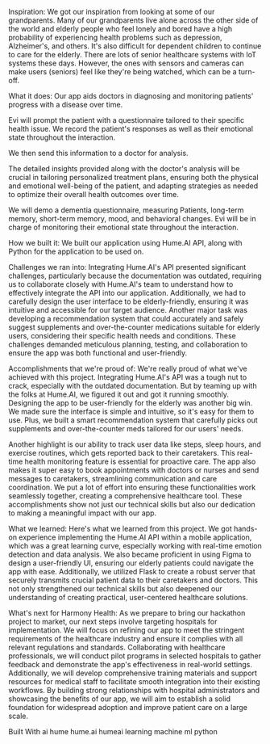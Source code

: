 Inspiration:
We got our inspiration from looking at some of our grandparents. Many of our grandparents live alone across the other side of the world and elderly people who feel lonely and bored have a high probability of experiencing health problems such as depression, Alzheimer's, and others. It's also difficult for dependent children to continue to care for the elderly. There are lots of senior healthcare systems with IoT systems these days. However, the ones with sensors and cameras can make users (seniors) feel like they're being watched, which can be a turn-off.

What it does:
Our app aids doctors in diagnosing and monitoring patients' progress with a disease over time.

Evi will prompt the patient with a questionnaire tailored to their specific health issue. We record the patient's responses as well as their emotional state throughout the interaction.

We then send this information to a doctor for analysis.

The detailed insights provided along with the doctor's analysis will be crucial in tailoring personalized treatment plans, ensuring both the physical and emotional well-being of the patient, and adapting strategies as needed to optimize their overall health outcomes over time.

We will demo a dementia questionnaire, measuring Patients, long-term memory, short-term memory, mood, and behavioral changes. Evi will be in charge of monitoring their emotional state throughout the interaction.

How we built it:
We built our application using Hume.AI API, along with Python for the application to be used on.

Challenges we ran into:
Integrating Hume.AI's API presented significant challenges, particularly because the documentation was outdated, requiring us to collaborate closely with Hume.AI's team to understand how to effectively integrate the API into our application. Additionally, we had to carefully design the user interface to be elderly-friendly, ensuring it was intuitive and accessible for our target audience. Another major task was developing a recommendation system that could accurately and safely suggest supplements and over-the-counter medications suitable for elderly users, considering their specific health needs and conditions. These challenges demanded meticulous planning, testing, and collaboration to ensure the app was both functional and user-friendly.

Accomplishments that we're proud of:
We're really proud of what we've achieved with this project. Integrating Hume.AI's API was a tough nut to crack, especially with the outdated documentation. But by teaming up with the folks at Hume.AI, we figured it out and got it running smoothly. Designing the app to be user-friendly for the elderly was another big win. We made sure the interface is simple and intuitive, so it's easy for them to use. Plus, we built a smart recommendation system that carefully picks out supplements and over-the-counter meds tailored for our users' needs.

Another highlight is our ability to track user data like steps, sleep hours, and exercise routines, which gets reported back to their caretakers. This real-time health monitoring feature is essential for proactive care. The app also makes it super easy to book appointments with doctors or nurses and send messages to caretakers, streamlining communication and care coordination. We put a lot of effort into ensuring these functionalities work seamlessly together, creating a comprehensive healthcare tool. These accomplishments show not just our technical skills but also our dedication to making a meaningful impact with our app.

What we learned:
Here's what we learned from this project. We got hands-on experience implementing the Hume.AI API within a mobile application, which was a great learning curve, especially working with real-time emotion detection and data analysis. We also became proficient in using Figma to design a user-friendly UI, ensuring our elderly patients could navigate the app with ease. Additionally, we utilized Flask to create a robust server that securely transmits crucial patient data to their caretakers and doctors. This not only strengthened our technical skills but also deepened our understanding of creating practical, user-centered healthcare solutions.

What's next for Harmony Health:
As we prepare to bring our hackathon project to market, our next steps involve targeting hospitals for implementation. We will focus on refining our app to meet the stringent requirements of the healthcare industry and ensure it complies with all relevant regulations and standards. Collaborating with healthcare professionals, we will conduct pilot programs in selected hospitals to gather feedback and demonstrate the app's effectiveness in real-world settings. Additionally, we will develop comprehensive training materials and support resources for medical staff to facilitate smooth integration into their existing workflows. By building strong relationships with hospital administrators and showcasing the benefits of our app, we will aim to establish a solid foundation for widespread adoption and improve patient care on a large scale.

Built With
ai
hume
hume.ai
humeai
learning
machine
ml
python
